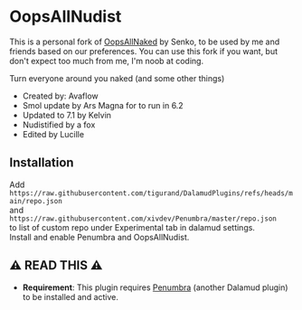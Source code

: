 # OopsAllNudist

This is a personal fork of [OopsAllNaked](https://github.com/senko-forks/OopsAllNaked) by Senko, to be used by me and friends based on our preferences. You can use this fork if you want, but don't expect too much from me, I'm noob at coding.

Turn everyone around you naked (and some other things)

- Created by: Avaflow
- Smol update by Ars Magna for to run in 6.2
- Updated to 7.1 by Kelvin
- Nudistified by a fox
- Edited by Lucille

## Installation
Add<br />
`https://raw.githubusercontent.com/tigurand/DalamudPlugins/refs/heads/main/repo.json`<br />
and<br />
`https://raw.githubusercontent.com/xivdev/Penumbra/master/repo.json`<br />
to list of custom repo under Experimental tab in dalamud settings.  
Install and enable Penumbra and OopsAllNudist.

## ⚠️ READ THIS ⚠️

- **Requirement**: This plugin requires [Penumbra](https://github.com/xivdev/Penumbra) (another Dalamud plugin) to be installed and active.
